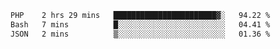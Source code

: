 
<!--START_SECTION:waka-->

```txt
PHP    2 hrs 29 mins   ███████████████████████▓░   94.22 %
Bash   7 mins          █░░░░░░░░░░░░░░░░░░░░░░░░   04.41 %
JSON   2 mins          ▒░░░░░░░░░░░░░░░░░░░░░░░░   01.36 %
```

<!--END_SECTION:waka-->
